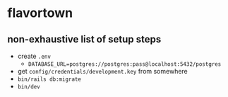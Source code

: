 # flavortown

## non-exhaustive list of setup steps 
- create `.env`
    - `DATABASE_URL=postgres://postgres:pass@localhost:5432/postgres`
- get `config/credentials/development.key` from somewhere
- `bin/rails db:migrate`
- `bin/dev`
